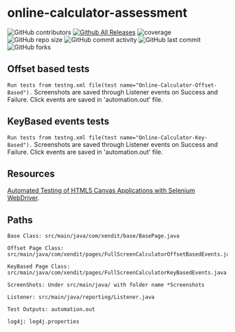 # online-calculator-assessment

![GitHub contributors](https://img.shields.io/github/contributors/akshayupadhayay/online-calculator-assessment?color=green)
[![Github All Releases](https://img.shields.io/github/downloads/akshayupadhayay/online-calculator-assessment/total.svg)]()
![coverage](https://img.shields.io/badge/coverage-90%25-green)
![GitHub repo size](https://img.shields.io/github/repo-size/akshayupadhayay/online-calculator-assessment)
![GitHub commit activity](https://img.shields.io/github/commit-activity/m/akshayupadhayay/online-calculator-assessment?color=yellow)
![GitHub last commit](https://img.shields.io/github/last-commit/akshayupadhayay/online-calculator-assessment?color=yellow)
![GitHub forks](https://img.shields.io/github/forks/akshayupadhayay/online-calculator-assessment?style=social)


## Offset based tests
`Run tests from testng.xml file(test name="Online-Calculator-Offset-Based").`
Screenshots are saved through Listener events on Success and Failure.
Click events are saved in 'automation.out' file.

## KeyBased events tests
`Run tests from testng.xml file(test name="Online-Calculator-Key-Based").`
Screenshots are saved through Listener events on Success and Failure.
Click events are saved in 'automation.out' file.

## Resources
[Automated Testing of HTML5 Canvas Applications with Selenium WebDriver](https://chariotsolutions.com/blog/post/automated-testing-of-html5-canvas/).

## Paths
```
Base Class: src/main/java/com/xendit/base/BasePage.java

Offset Page Class: src/main/java/com/xendit/pages/FullScreenCalculatorOffsetBasedEvents.java

KeyBased Page Class: src/main/java/com/xendit/pages/FullScreenCalculatorKeyBasedEvents.java

ScreenShots: Under src/main/java/ with folder name *Screenshots

Listener: src/main/java/reporting/Listener.java

Test Outputs: automation.out

log4j: log4j.properties
```

